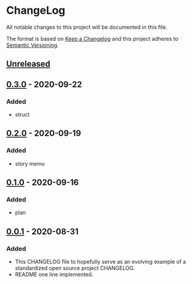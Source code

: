 # ChangeLog
All notable changes to this project will be documented in this file.

The format is based on [Keep a Changelog](http://keepachangelog.com/en/1.0.0/)
and this project adheres to [Semantic Versioning](http://semver.org/spec/v2.0.0.html).

## [Unreleased]

## [0.3.0] - 2020-09-22
### Added
- struct

## [0.2.0] - 2020-09-19
### Added
- story memo

## [0.1.0] - 2020-09-16
### Added
- plan

## [0.0.1] - 2020-08-31
### Added
- This CHANGELOG file to hopefully serve as an evolving example of a standardized open source project CHANGELOG.
- README one line implemented.

[Unreleased]: https://github.com/My-Novel-Management/m133-tears-reason/compare/v0.3.0...HEAD
[0.3.0]: https://github.com/My-Novel-Management/m133-tears-reason/releases/v0.3.0
[0.2.0]: https://github.com/My-Novel-Management/m133-tears-reason/releases/v0.2.0
[0.1.0]: https://github.com/My-Novel-Management/m133-tears-reason/releases/v0.1.0
[0.0.1]: https://github.com/My-Novel-Management/m133-tears-reason/releases/v0.0.1

